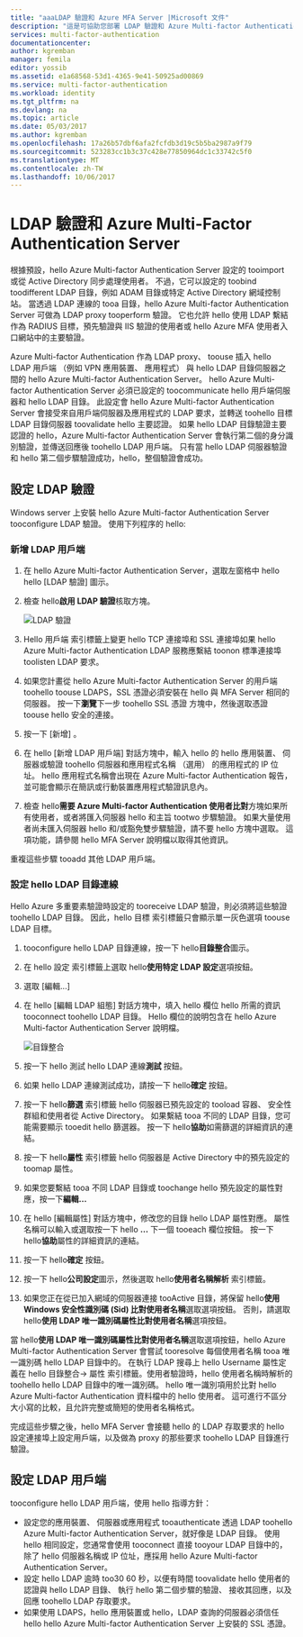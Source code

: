 ```yaml
---
title: "aaaLDAP 驗證和 Azure MFA Server |Microsoft 文件"
description: "這是可協助您部署 LDAP 驗證和 Azure Multi-factor Authentication Server 的 hello Azure 多因素驗證頁面。"
services: multi-factor-authentication
documentationcenter: 
author: kgremban
manager: femila
editor: yossib
ms.assetid: e1a68568-53d1-4365-9e41-50925ad00869
ms.service: multi-factor-authentication
ms.workload: identity
ms.tgt_pltfrm: na
ms.devlang: na
ms.topic: article
ms.date: 05/03/2017
ms.author: kgremban
ms.openlocfilehash: 17a26b57dbf6afa2fcfdb3d19c5b5ba2987a9f79
ms.sourcegitcommit: 523283cc1b3c37c428e77850964dc1c33742c5f0
ms.translationtype: MT
ms.contentlocale: zh-TW
ms.lasthandoff: 10/06/2017
---
```

# <a name="ldap-authentication-and-azure-multi-factor-authentication-server"></a>LDAP 驗證和 Azure Multi-Factor Authentication Server
根據預設，hello Azure Multi-factor Authentication Server 設定的 tooimport 或從 Active Directory 同步處理使用者。 不過，它可以設定的 toobind toodifferent LDAP 目錄，例如 ADAM 目錄或特定 Active Directory 網域控制站。 當透過 LDAP 連線的 tooa 目錄，hello Azure Multi-factor Authentication Server 可做為 LDAP proxy tooperform 驗證。 它也允許 hello 使用 LDAP 繫結作為 RADIUS 目標，預先驗證與 IIS 驗證的使用者或 hello Azure MFA 使用者入口網站中的主要驗證。

Azure Multi-factor Authentication 作為 LDAP proxy、 toouse 插入 hello LDAP 用戶端 （例如 VPN 應用裝置、 應用程式） 與 hello LDAP 目錄伺服器之間的 hello Azure Multi-factor Authentication Server。 hello Azure Multi-factor Authentication Server 必須已設定的 toocommunicate hello 用戶端伺服器和 hello LDAP 目錄。 此設定會 hello Azure Multi-factor Authentication Server 會接受來自用戶端伺服器及應用程式的 LDAP 要求，並轉送 toohello 目標 LDAP 目錄伺服器 toovalidate hello 主要認證。 如果 hello LDAP 目錄驗證主要認證的 hello，Azure Multi-factor Authentication Server 會執行第二個的身分識別驗證，並傳送回應後 toohello LDAP 用戶端。 只有當 hello LDAP 伺服器驗證和 hello 第二個步驟驗證成功，hello，整個驗證會成功。

## <a name="configure-ldap-authentication"></a>設定 LDAP 驗證
Windows server 上安裝 hello Azure Multi-factor Authentication Server tooconfigure LDAP 驗證。 使用下列程序的 hello:

### <a name="add-an-ldap-client"></a>新增 LDAP 用戶端

1. 在 hello Azure Multi-factor Authentication Server，選取左窗格中 hello hello [LDAP 驗證] 圖示。
2. 檢查 hello**啟用 LDAP 驗證**核取方塊。

   ![LDAP 驗證](./media/multi-factor-authentication-get-started-server-ldap/ldap2.png)

3. Hello 用戶端 索引標籤上變更 hello TCP 連接埠和 SSL 連接埠如果 hello Azure Multi-factor Authentication LDAP 服務應繫結 toonon 標準連接埠 toolisten LDAP 要求。
4. 如果您計畫從 hello Azure Multi-factor Authentication Server 的用戶端 toohello toouse LDAPS，SSL 憑證必須安裝在 hello 與 MFA Server 相同的伺服器。 按一下**瀏覽**下一步 toohello SSL 憑證 方塊中，然後選取憑證 toouse hello 安全的連接。
5. 按一下 [新增] 。
6. 在 hello [新增 LDAP 用戶端] 對話方塊中，輸入 hello 的 hello 應用裝置、 伺服器或驗證 toohello 伺服器和應用程式名稱 （選用） 的應用程式的 IP 位址。 hello 應用程式名稱會出現在 Azure Multi-factor Authentication 報告，並可能會顯示在簡訊或行動裝置應用程式驗證訊息內。
7. 檢查 hello**需要 Azure Multi-factor Authentication 使用者比對**方塊如果所有使用者，或者將匯入伺服器 hello 和主旨 tootwo 步驟驗證。 如果大量使用者尚未匯入伺服器 hello 和/或豁免雙步驟驗證，請不要 hello 方塊中選取。 這項功能，請參閱 hello MFA Server 說明檔以取得其他資訊。

重複這些步驟 tooadd 其他 LDAP 用戶端。

### <a name="configure-hello-ldap-directory-connection"></a>設定 hello LDAP 目錄連線

Hello Azure 多重要素驗證時設定的 tooreceive LDAP 驗證，則必須將這些驗證 toohello LDAP 目錄。 因此，hello 目標 索引標籤只會顯示單一灰色選項 toouse LDAP 目標。

1. tooconfigure hello LDAP 目錄連線，按一下 hello**目錄整合**圖示。
2. 在 hello 設定 索引標籤上選取 hello**使用特定 LDAP 設定**選項按鈕。
3. 選取 [編輯...]
4. 在 hello [編輯 LDAP 組態] 對話方塊中，填入 hello 欄位 hello 所需的資訊 tooconnect toohello LDAP 目錄。 Hello 欄位的說明包含在 hello Azure Multi-factor Authentication Server 說明檔。

    ![目錄整合](./media/multi-factor-authentication-get-started-server-ldap/ldap.png)

5. 按一下 hello 測試 hello LDAP 連線**測試** 按鈕。
6. 如果 hello LDAP 連線測試成功，請按一下 hello**確定** 按鈕。
7. 按一下 hello**篩選** 索引標籤 hello 伺服器已預先設定的 tooload 容器、 安全性群組和使用者從 Active Directory。 如果繫結 tooa 不同的 LDAP 目錄，您可能需要顯示 tooedit hello 篩選器。 按一下 hello**協助**如需篩選的詳細資訊的連結。
8. 按一下 hello**屬性** 索引標籤 hello 伺服器是 Active Directory 中的預先設定的 toomap 屬性。
9. 如果您要繫結 tooa 不同 LDAP 目錄或 toochange hello 預先設定的屬性對應，按一下**編輯...**
10. 在 hello [編輯屬性] 對話方塊中，修改您的目錄 hello LDAP 屬性對應。 屬性名稱可以輸入或選取按一下 hello **...** 下一個 tooeach 欄位按鈕。 按一下 hello**協助**屬性的詳細資訊的連結。
11. 按一下 hello**確定** 按鈕。
12. 按一下 hello**公司設定**圖示，然後選取 hello**使用者名稱解析** 索引標籤。
13. 如果您正在從已加入網域的伺服器連接 tooActive 目錄，將保留 hello**使用 Windows 安全性識別碼 (Sid) 比對使用者名稱**選取選項按鈕。 否則，請選取 hello**使用 LDAP 唯一識別碼屬性比對使用者名稱**選項按鈕。 

當 hello**使用 LDAP 唯一識別碼屬性比對使用者名稱**選取選項按鈕，hello Azure Multi-factor Authentication Server 會嘗試 tooresolve 每個使用者名稱 tooa 唯一識別碼 hello LDAP 目錄中的。 在執行 LDAP 搜尋上 hello Username 屬性定義在 hello 目錄整合-> 屬性 索引標籤。使用者驗證時，hello 使用者名稱時解析的 toohello hello LDAP 目錄中的唯一識別碼。 hello 唯一識別項用於比對 hello Azure Multi-factor Authentication 資料檔中的 hello 使用者。 這可進行不區分大小寫的比較，且允許完整或簡短的使用者名稱格式。

完成這些步驟之後，hello MFA Server 會接聽 hello 的 LDAP 存取要求的 hello 設定連接埠上設定用戶端，以及做為 proxy 的那些要求 toohello LDAP 目錄進行驗證。

## <a name="configure-ldap-client"></a>設定 LDAP 用戶端
tooconfigure hello LDAP 用戶端，使用 hello 指導方針：

* 設定您的應用裝置、 伺服器或應用程式 tooauthenticate 透過 LDAP toohello Azure Multi-factor Authentication Server，就好像是 LDAP 目錄。 使用 hello 相同設定，您通常會使用 tooconnect 直接 tooyour LDAP 目錄中的，除了 hello 伺服器名稱或 IP 位址，應採用 hello Azure Multi-factor Authentication Server。
* 設定 hello LDAP 逾時 too30 60 秒，以便有時間 toovalidate hello 使用者的認證與 hello LDAP 目錄、 執行 hello 第二個步驟的驗證、 接收其回應，以及回應 toohello LDAP 存取要求。
* 如果使用 LDAPS，hello 應用裝置或 hello，LDAP 查詢的伺服器必須信任 hello hello Azure Multi-factor Authentication Server 上安裝的 SSL 憑證。

